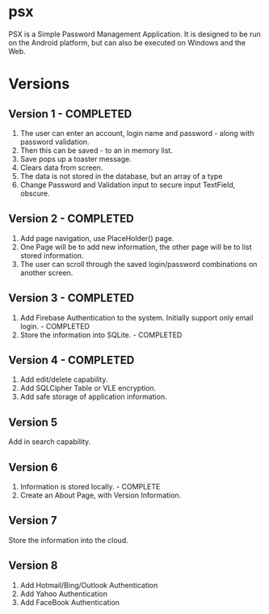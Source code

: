 # psx

PSX is a Simple Password Management Application.
It is designed to be run on the Android platform, but can also be executed on Windows and the Web.  

# Versions
## Version 1 - COMPLETED
1. The user can enter an account, login name and password - along with password validation.
2. Then this can be saved - to an in memory list.
3. Save pops up a toaster message.
4. Clears data from screen.
5. The data is not stored in the database, but an array of a type<T>
6. Change Password and Validation input to secure input TextField, obscure.


## Version 2 - COMPLETED
1. Add page navigation, use PlaceHolder() page.
2. One Page will be to add new information, the other page will be to list stored information.
3. The user can scroll through the saved login/password combinations on another screen.

## Version 3 - COMPLETED
1. Add Firebase Authentication to the system.  Initially support only email login.  - COMPLETED
2. Store the information into SQLite. - COMPLETED

## Version 4 - COMPLETED
1. Add edit/delete capability.
2. Add SQLCipher Table or VLE encryption.
3. Add safe storage of application information.

## Version 5
Add in search capability.


## Version 6
1. Information is stored locally. - COMPLETE
2. Create an About Page, with Version Information.

## Version 7
Store the information into the cloud.

## Version 8
1. Add Hotmail/Bing/Outlook Authentication
2. Add Yahoo Authentication
3. Add FaceBook Authentication

